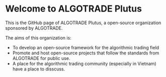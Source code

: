 # Welcome to ALGOTRADE Plutus
This is the GitHub page of ALGOTRADE Plutus, a open-source organization sponsored by ALGOTRADE.

The aims of this organization is:
- To develop an open-source framework for the algorithmic trading field
- Promote and host open-source projects that follow the standards from ALGOTRADE for public use.
- A place for the algorithmic trading community (especially in Vietnam) have a place to disscuss.
<!--

**Here are some ideas to get you started:**

🙋‍♀️ A short introduction - what is your organization all about?
🌈 Contribution guidelines - how can the community get involved?
👩‍💻 Useful resources - where can the community find your docs? Is there anything else the community should know?
🍿 Fun facts - what does your team eat for breakfast?
🧙 Remember, you can do mighty things with the power of [Markdown](https://docs.github.com/github/writing-on-github/getting-started-with-writing-and-formatting-on-github/basic-writing-and-formatting-syntax)
-->
